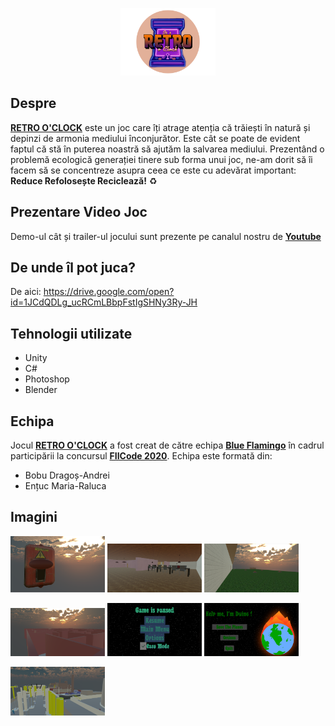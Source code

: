 <p align="center"><img src="https://github.com/BobuDragos/FiiCode-2020/blob/master/Assets/_Sprites/retro%20o'clock2.png" width="30%" /></p>

## Despre
[**RETRO O'CLOCK**](https://drive.google.com/open?id=1JCdQDLg_ucRCmLBbpFstIgSHNy3Ry-JH) este un joc care îți atrage atenția că trăiești în natură și depinzi de armonia mediului înconjurător. Este cât se poate de evident faptul că stă în puterea noastră să ajutăm la salvarea mediului. Prezentând o problemă ecologică generației tinere sub forma unui joc, ne-am dorit să îi facem să se concentreze asupra ceea ce este cu adevărat important: **Reduce Refolosește Reciclează!**  ♻️

## Prezentare Video Joc

Demo-ul cât și trailer-ul jocului sunt prezente pe canalul nostru de [**Youtube**](https://www.youtube.com/channel/UCnfmjIer7FwbQN9TNDT4m_Q?view_as=subscriber)

## De unde îl pot juca?

De aici: https://drive.google.com/open?id=1JCdQDLg_ucRCmLBbpFstIgSHNy3Ry-JH


## Tehnologii utilizate
* Unity
* C#
* Photoshop
* Blender

## Echipa

Jocul [**RETRO O'CLOCK**](https://drive.google.com/open?id=1JCdQDLg_ucRCmLBbpFstIgSHNy3Ry-JH)  a fost creat de către echipa [**Blue Flamingo**](https://www.youtube.com/channel/UCnfmjIer7FwbQN9TNDT4m_Q?view_as=subscriber) în cadrul participării la concursul [**FIICode 2020**](https://fiicode.asii.ro/). Echipa este formată din:

* Bobu Dragoș-Andrei
* Ențuc Maria-Raluca

## Imagini

<p>
<img src="https://github.com/BobuDragos/HelpMeImDying/blob/master/Help%20Me%20I'm%20Dying/Assets/_Screenshots/BetterHandle.PNG" width="30%" />

<img src="https://github.com/BobuDragos/HelpMeImDying/blob/master/Help%20Me%20I'm%20Dying/Assets/_Screenshots/House01%20Interior.PNG" width="30%" />

<img src="https://github.com/BobuDragos/HelpMeImDying/blob/master/Help%20Me%20I'm%20Dying/Assets/_Screenshots/House01.PNG" width="30%" />
</p>


<p>
<img src="https://github.com/BobuDragos/HelpMeImDying/blob/master/Help%20Me%20I'm%20Dying/Assets/_Screenshots/Maze.PNG" width="30%" />

<img src="https://github.com/BobuDragos/HelpMeImDying/blob/master/Help%20Me%20I'm%20Dying/Assets/_Screenshots/PauseMenu.PNG" width="30%" />

<img src="https://github.com/BobuDragos/HelpMeImDying/blob/master/Help%20Me%20I'm%20Dying/Assets/_Screenshots/MainMenu.PNG" width="30%" />
</p>


<p>
<img src="https://github.com/BobuDragos/HelpMeImDying/blob/master/Help%20Me%20I'm%20Dying/Assets/_Screenshots/Station.PNG" width="30%" />
</p>
